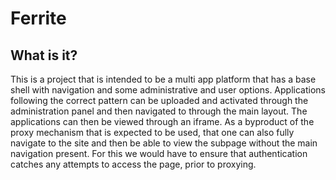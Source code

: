 # Ferrite

## What is it?

This is a project that is intended to be a multi app platform that has a base shell with navigation and some administrative and user options.
Applications following the correct pattern can be uploaded and activated through the administration panel and then navigated to through the main layout.
The applications can then be viewed through an iframe.
As a byproduct of the proxy mechanism that is expected to be used, that one can also fully navigate to the site and then be able to view the subpage without the main navigation present.
For this we would have to ensure that authentication catches any attempts to access the page, prior to proxying.